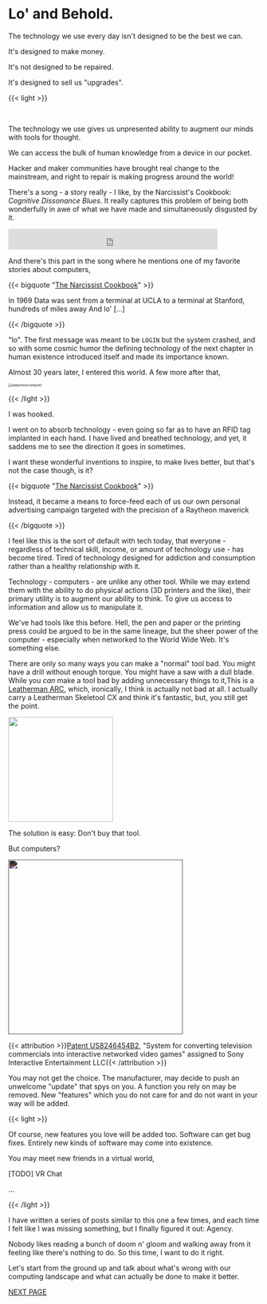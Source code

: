 # Lo' and Behold.

The technology we use every day isn't designed to be the best we can.

It's designed to make money.

It's not designed to be repaired.

It's designed to sell us "upgrades".





{{< light >}}

 

The technology we use gives us unpresented ability to augment our minds with tools for thought.

We can access the bulk of human knowledge from a device in our pocket.

Hacker and maker communities have brought real change to the mainstream, and right to repair is making progress around the world!

There's a song - a story really - I like, by the Narcissist's Cookbook: *Cognitive Dissonance Blues*. It really captures this problem of being both wonderfully in awe of what we have made and simultaneously disgusted by it. 

<iframe style="border: 0; width: 30em; height: 42px;" src="https://bandcamp.com/EmbeddedPlayer/track=201576101/size=small/bgcol=333333/linkcol=2ebd35/transparent=true/" seamless><a href="https://thenarcissistcookbook.bandcamp.com/track/cognitive-dissonance-blues">Cognitive Dissonance Blues by The Narcissist Cookbook</a></iframe>

And there's this part in the song where he mentions one of my favorite stories about computers,

{{< bigquote "[The Narcissist Cookbook](https://thenarcissistcookbook.bandcamp.com/)" >}}

In 1969 Data was sent from a terminal at UCLA to a terminal at Stanford, hundreds of miles away
And lo' [...]

{{< /bigquote >}}

"lo". The first message was meant to be `LOGIN` but the system crashed, and so with some cosmic humor the defining technology of  the next chapter in human existence introduced itself and made its importance known.

Almost 30 years later, I entered this world. A few more after that,

<img src="/nonfree/blog/babymeoncomputer.jpg" alt="babymeoncomputer" style="zoom:45%;" />

{{< /light >}}



I was hooked.

I went on to absorb technology - even going so far as to have an RFID tag implanted in each hand. I have lived and breathed technology, and yet, it saddens me to see the direction it goes in sometimes.

I want these wonderful inventions to inspire, to make lives better, but that's not the case though, is it?

{{< bigquote "[The Narcissist Cookbook](https://thenarcissistcookbook.bandcamp.com/)" >}}

Instead, it became a means to force-feed each of us our own personal advertising campaign
targeted with the precision of a Raytheon maverick

{{< /bigquote >}}

I feel like this is the sort of default with tech today, that everyone - regardless of technical skill, income, or amount of technology use - has become tired. Tired of technology designed for addiction and consumption rather than a healthy relationship with it.

Technology - computers - are unlike any other tool. While we may extend them with the ability to do physical actions (3D printers and the like), their primary utility is to augment our ability to think. To give us access to information and allow us to manipulate it. 

We've had tools like this before. Hell, the pen and paper or the printing press could be argued to be in the same lineage, but the sheer power of the computer - especially when networked to the World Wide Web. It's something else.

There are only so many ways you can make a "normal" tool bad. You might have a drill without enough torque. You might have a saw with a dull blade. While you *can* make a tool bad by adding unnecessary things to it,<footnote>This is a [Leatherman ARC](https://www.leatherman.com/arc-702.html), which, ironically, I think is actually not bad at all. I actually carry a Leatherman Skeletool CX and think it's fantastic, but, you still get the point. </footnote>

<img src="/hci/multitool.svg" class="lg-no-shadow" style="height:15em;">

The solution is easy: Don't buy that tool.

But computers? 

<img src="/fairuse/other/sony_patent.png" style="filter: invert(0.88);height:25em;">

{{< attribution >}}[Patent US8246454B2](https://patents.google.com/patent/US8246454B2/en), "System for converting television commercials into interactive networked video games" assigned to Sony Interactive Entertainment LLC{{< /attribution >}}

You may not get the choice. The manufacturer, may decide to push an unwelcome "update" that spys on you. A function you rely on may be removed. New "features" which you do not care for and do not want in your way will be added.

{{< light >}}

Of course, new features you love will be added too. Software can get bug fixes. Entirely new kinds of software may come into existence.

You may meet new friends in a virtual world,

[TODO] VR Chat

...

{{< /light >}}

I have written a series of posts similar to this one a few times, and each time I felt like I was missing something, but I finally figured it out: Agency.

Nobody likes reading a bunch of doom n' gloom and walking away from it feeling like there's nothing to do. So this time, I want to do it right.

Let's start from the ground up and talk about what's wrong with our computing landscape and what can actually be done to make it better.

[NEXT PAGE](/other/hci3/p_input_devices)